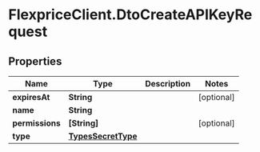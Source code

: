 # FlexpriceClient.DtoCreateAPIKeyRequest

## Properties

Name | Type | Description | Notes
------------ | ------------- | ------------- | -------------
**expiresAt** | **String** |  | [optional] 
**name** | **String** |  | 
**permissions** | **[String]** |  | [optional] 
**type** | [**TypesSecretType**](TypesSecretType.md) |  | 


